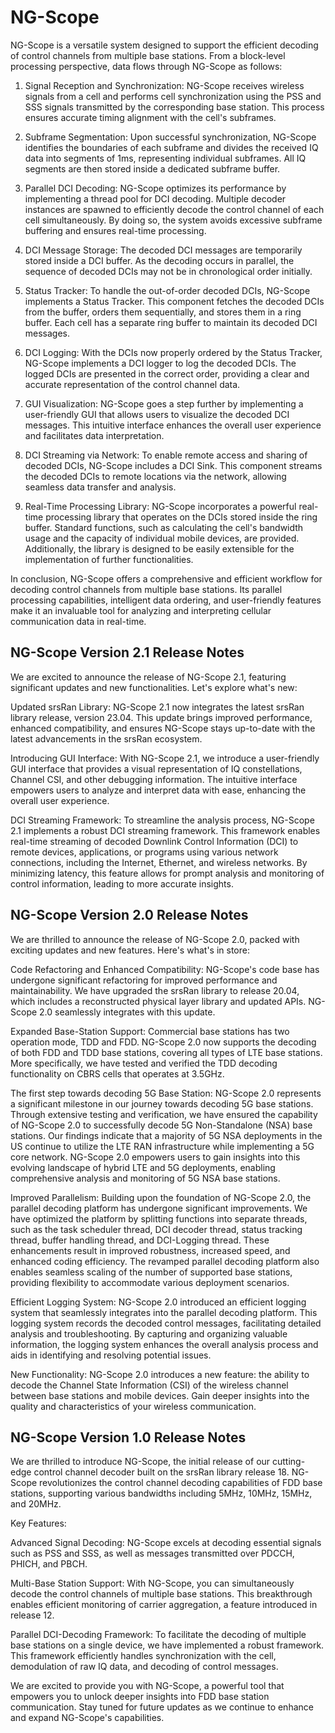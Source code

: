 NG-Scope
========

NG-Scope is a versatile system designed to support the efficient decoding of control channels from multiple base stations. From a block-level processing perspective, data flows through  NG-Scope as follows:
 
1. 	Signal Reception and Synchronization:
NG-Scope receives wireless signals from a cell and performs cell synchronization using the PSS and SSS signals transmitted by the corresponding base station. This process ensures accurate timing alignment with the cell's subframes.
 
2. 	Subframe Segmentation:
Upon successful synchronization, NG-Scope identifies the boundaries of each subframe and divides the received IQ data into segments of 1ms, representing individual subframes. All IQ segments are then stored inside a dedicated subframe buffer.
 
3. 	Parallel DCI Decoding:
NG-Scope optimizes its performance by implementing a thread pool for DCI decoding. Multiple decoder instances are spawned to efficiently decode the control channel of each cell simultaneously. By doing so, the system avoids excessive subframe buffering and ensures real-time processing.
 
4. 	DCI Message Storage:
The decoded DCI messages are temporarily stored inside a DCI buffer. As the decoding occurs in parallel, the sequence of decoded DCIs may not be in chronological order initially.
 
5. 	Status Tracker:
To handle the out-of-order decoded DCIs, NG-Scope implements a Status Tracker. This component fetches the decoded DCIs from the buffer, orders them sequentially, and stores them in a ring buffer. Each cell has a separate ring buffer to maintain its decoded DCI messages.
 
6. 	DCI Logging:
With the DCIs now properly ordered by the Status Tracker, NG-Scope implements a DCI logger to log the decoded DCIs. The logged DCIs are presented in the correct order, providing a clear and accurate representation of the control channel data.
 
7. 	GUI Visualization:
NG-Scope goes a step further by implementing a user-friendly GUI that allows users to visualize the decoded DCI messages. This intuitive interface enhances the overall user experience and facilitates data interpretation.
 
8. 	DCI Streaming via Network:
To enable remote access and sharing of decoded DCIs, NG-Scope includes a DCI Sink. This component streams the decoded DCIs to remote locations via the network, allowing seamless data transfer and analysis.
 
9. 	Real-Time Processing Library:
NG-Scope incorporates a powerful real-time processing library that operates on the DCIs stored inside the ring buffer. Standard functions, such as calculating the cell's bandwidth usage and the capacity of individual mobile devices, are provided. Additionally, the library is designed to be easily extensible for the implementation of further functionalities.
 
In conclusion, NG-Scope offers a comprehensive and efficient workflow for decoding control channels from multiple base stations. Its parallel processing capabilities, intelligent data ordering, and user-friendly features make it an invaluable tool for analyzing and interpreting cellular communication data in real-time.

## NG-Scope Version 2.1 Release Notes

We are excited to announce the release of NG-Scope 2.1, featuring significant updates and new functionalities. Let's explore what's new:
 
Updated srsRan Library: NG-Scope 2.1 now integrates the latest srsRan library release, version 23.04. This update brings improved performance, enhanced compatibility, and ensures NG-Scope stays up-to-date with the latest advancements in the srsRan ecosystem.
 
Introducing GUI Interface: With NG-Scope 2.1, we introduce a user-friendly GUI interface that provides a visual representation of IQ constellations, Channel CSI, and other debugging information. The intuitive interface empowers users to analyze and interpret data with ease, enhancing the overall user experience.
 
DCI Streaming Framework: To streamline the analysis process, NG-Scope 2.1 implements a robust DCI streaming framework. This framework enables real-time streaming of decoded Downlink Control Information (DCI) to remote devices, applications, or programs using various network connections, including the Internet, Ethernet, and wireless networks. By minimizing latency, this feature allows for prompt analysis and monitoring of control information, leading to more accurate insights.

## NG-Scope Version 2.0 Release Notes
 
We are thrilled to announce the release of NG-Scope 2.0, packed with exciting updates and new features. Here's what's in store:
 
Code Refactoring and Enhanced Compatibility: NG-Scope's code base has undergone significant refactoring for improved performance and maintainability. We have upgraded the srsRan library to release 20.04, which includes a reconstructed physical layer library and updated APIs. NG-Scope 2.0 seamlessly integrates with this update.

Expanded Base-Station Support: Commercial base stations has two operation mode, TDD and FDD. NG-Scope 2.0 now supports the decoding of both FDD and TDD base stations, covering all types of LTE base stations. More specifically, we have tested and verified the TDD decoding functionality on CBRS cells that operates at 3.5GHz.

The first step towards decoding 5G Base Station: NG-Scope 2.0 represents a significant milestone in our journey towards decoding 5G base stations. Through extensive testing and verification, we have ensured the capability of NG-Scope 2.0 to successfully decode 5G Non-Standalone (NSA) base stations. Our findings indicate that a majority of 5G NSA deployments in the US continue to utilize the LTE RAN infrastructure while implementing a 5G core network. NG-Scope 2.0 empowers users to gain insights into this evolving landscape of hybrid LTE and 5G deployments, enabling comprehensive analysis and monitoring of 5G NSA base stations.

Improved Parallelism: Building upon the foundation of NG-Scope 2.0, the parallel decoding platform has undergone significant improvements. We have optimized the platform by splitting functions into separate threads, such as the task scheduler thread, DCI decoder thread, status tracking thread, buffer handling thread, and DCI-Logging thread. These enhancements result in improved robustness, increased speed, and enhanced coding efficiency. The revamped parallel decoding platform also enables seamless scaling of the number of supported base stations, providing flexibility to accommodate various deployment scenarios.

Efficient Logging System: NG-Scope 2.0 introduced an efficient logging system that seamlessly integrates into the parallel decoding platform. This logging system records the decoded control messages, facilitating detailed analysis and troubleshooting. By capturing and organizing valuable information, the logging system enhances the overall analysis process and aids in identifying and resolving potential issues.

New Functionality: NG-Scope 2.0 introduces a new feature: the ability to decode the Channel State Information (CSI) of the wireless channel between base stations and mobile devices. Gain deeper insights into the quality and characteristics of your wireless communication.


## NG-Scope Version 1.0 Release Notes
 
We are thrilled to introduce NG-Scope, the initial release of our cutting-edge control channel decoder built on the srsRan library release 18. NG-Scope revolutionizes the control channel decoding capabilities of FDD base stations, supporting various bandwidths including 5MHz, 10MHz, 15MHz, and 20MHz.
 
Key Features:
 
Advanced Signal Decoding: NG-Scope excels at decoding essential signals such as PSS and SSS, as well as messages transmitted over PDCCH, PHICH, and PBCH.
 
Multi-Base Station Support: With NG-Scope, you can simultaneously decode the control channels of multiple base stations. This breakthrough enables efficient monitoring of carrier aggregation, a feature introduced in release 12.
 
Parallel DCI-Decoding Framework: To facilitate the decoding of multiple base stations on a single device, we have implemented a robust framework. This framework efficiently handles synchronization with the cell, demodulation of raw IQ data, and decoding of control messages.
 
We are excited to provide you with NG-Scope, a powerful tool that empowers you to unlock deeper insights into FDD base station communication. Stay tuned for future updates as we continue to enhance and expand NG-Scope's capabilities.
